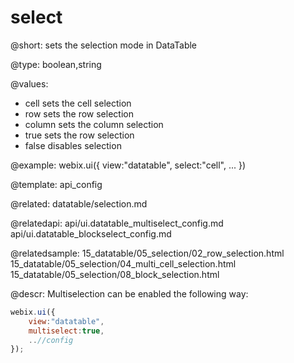 select
=============


@short: sets the selection mode in DataTable
	
@type: boolean,string

@values:

- cell			sets the cell selection
- row			sets the row selection
- column		sets the column selection
- true		sets the row selection
- false		disables selection


@example:
webix.ui({
	view:"datatable",
	select:"cell",
	...
})


@template:	api_config


@related:
	datatable/selection.md

@relatedapi:
	api/ui.datatable_multiselect_config.md
	api/ui.datatable_blockselect_config.md

@relatedsample:
	15_datatable/05_selection/02_row_selection.html
	15_datatable/05_selection/04_multi_cell_selection.html
	15_datatable/05_selection/08_block_selection.html

@descr:
Multiselection can be enabled the following way:

~~~js
webix.ui({
	view:"datatable",
    multiselect:true,
    ..//config
});
~~~

